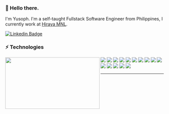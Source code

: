 ### 👋 Hello there.
I'm Yusoph. I'm a self-taught Fullstack Software Engineer from Philippines, I currently work at [Hiraya MNL](https://hirayamnl.com).

[![Linkedin Badge](https://img.shields.io/badge/yusoph--dev-https%3A%2F%2Fwww.linkedin.com%2Fin%2Fyusoph--dev-white?style=for-the-badge&logo=linkedin&color=blue)](https://www.linkedin.com/in/yusoph-dev/)

### ⚡ Technologies
<p>
  <img align="left" width="300" height="165" src="https://github-readme-stats.vercel.app/api/top-langs/?username=yusoph-dev&layout=compact&card_width=250"/>
  <p>
    <img src="https://img.shields.io/badge/-PHP-777BB4?style=flat-square&logo=php&logoColor=FFFFFF"> 
    <img src="https://img.shields.io/badge/-Laravel-FF2D20?style=flat-square&logo=laravel&logoColor=FFFFFF">
    <img src="https://img.shields.io/badge/-JavaScript-F7DF1E?style=flat-square&logo=javascript&logoColor=FFFFFF">
    <img src="https://img.shields.io/badge/-VueJS-4FC08D?style=flat-square&logo=vue.js&logoColor=FFFFFF">
    <img src="https://img.shields.io/badge/-NodeJS-339933?style=flat-square&logo=Node.js&logoColor=FFFFFF">
    <img src="https://img.shields.io/badge/-Python-3776AB?style=flat-square&logo=python&logoColor=FFFFFF">
    <img src="https://img.shields.io/badge/-HTML5-E34F26?style=flat-square&logo=html5&logoColor=FFFFFF">
    <img src="https://img.shields.io/badge/-CSS3-1572B6?style=flat-square&logo=css3&logoColor=FFFFFF">
    <img src="https://img.shields.io/badge/-MySQL-4479A1?style=flat-square&logo=mysql&logoColor=FFFFFF">
    <img src="https://img.shields.io/badge/-MongoDB-47A248?style=flat-square&logo=mongodb&logoColor=FFFFFF">
    <img src="https://img.shields.io/badge/-Docker-2496ED?style=flat-square&logo=docker&logoColor=FFFFFF">
    <img src="https://img.shields.io/badge/-Google Cloud-4285F4?style=flat-square&logo=google-cloud&logoColor=FFFFFF">
    <img src="https://img.shields.io/badge/-GitHub Actions-2088FF?style=flat-square&logo=github-actions&logoColor=FFFFFF">
    <img src="https://img.shields.io/badge/-Linux-FCC624?style=flat-square&logo=linux&logoColor=000000">
    <img src="https://img.shields.io/badge/-Git-F05032?style=flat-square&logo=git&logoColor=FFFFFF">
  </p>
</p>

---

<!-- ![GitHub stats](https://github-readme-stats.vercel.app/api?username=yusoph-dev&show_icons=true&title_color=black&icon_color=black&text_color=black&bg_color=fffff) ![Top languages](https://github-readme-stats.vercel.app/api/top-langs/?username=yusoph-dev&layout=compact) -->

<!--
**yusoph-dev/yusoph-dev** is a ✨ _special_ ✨ repository because its `README.md` (this file) appears on your GitHub profile.

Here are some ideas to get you started:

- 🔭 I’m currently working on ...
- 🌱 I’m currently learning ...
- 👯 I’m looking to collaborate on ...
- 🤔 I’m looking for help with ...
- 💬 Ask me about ...
- 📫 How to reach me: ...
- 😄 Pronouns: ...
- ⚡ Fun fact: ...
-->

